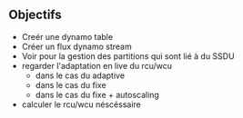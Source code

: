 ## Objectifs
- Creér une dynamo table
- Créer un flux dynamo stream
- Voir pour la gestion des partitions qui sont lié à du SSDU
- regarder l'adaptation en live du rcu/wcu
  - dans le cas du adaptive
  - dans le cas du fixe
  - dans le cas du fixe + autoscaling
- calculer le rcu/wcu néscéssaire